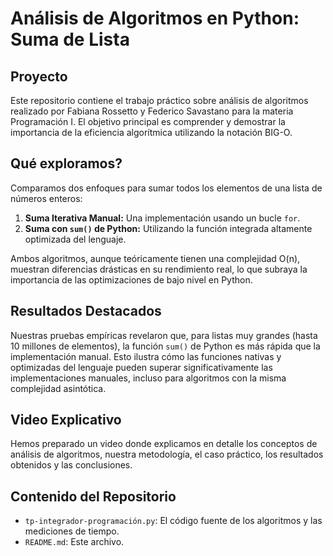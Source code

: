 # Análisis de Algoritmos en Python: Suma de Lista

## Proyecto

Este repositorio contiene el trabajo práctico sobre análisis de algoritmos realizado por Fabiana Rossetto y Federico Savastano para la materia Programación I. El objetivo principal es comprender y demostrar la importancia de la eficiencia algorítmica utilizando la notación BIG-O.

## Qué exploramos?

Comparamos dos enfoques para sumar todos los elementos de una lista de números enteros:

1.  **Suma Iterativa Manual:** Una implementación usando un bucle `for`.
2.  **Suma con `sum()` de Python:** Utilizando la función integrada altamente optimizada del lenguaje.

Ambos algoritmos, aunque teóricamente tienen una complejidad O(n), muestran diferencias drásticas en su rendimiento real, lo que subraya la importancia de las optimizaciones de bajo nivel en Python.

## Resultados Destacados

Nuestras pruebas empíricas revelaron que, para listas muy grandes (hasta 10 millones de elementos), la función `sum()` de Python es más rápida que la implementación manual. Esto ilustra cómo las funciones nativas y optimizadas del lenguaje pueden superar significativamente las implementaciones manuales, incluso para algoritmos con la misma complejidad asintótica.

## Video Explicativo

Hemos preparado un video donde explicamos en detalle los conceptos de análisis de algoritmos, nuestra metodología, el caso práctico, los resultados obtenidos y las conclusiones.

## Contenido del Repositorio

* `tp-integrador-programación.py`: El código fuente de los algoritmos y las mediciones de tiempo.
* `README.md`: Este archivo.